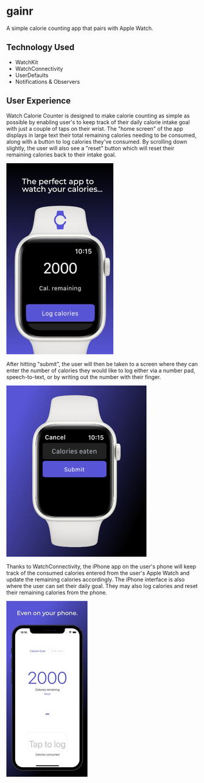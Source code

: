 # gainr
A simple calorie counting app that pairs with Apple Watch.

## Technology Used
* WatchKit
* WatchConnectivity
* UserDefaults
* Notifications & Observers

## User Experience

Watch Calorie Counter is designed to make calorie counting as simple as possible by enabling user's to keep track of their daily calorie intake goal with just a couple of taps on their wrist.
The "home screen" of the app displays in large text their total remaining calories needing to be consumed, along with a button to log calories they've consumed.
By scrolling down slightly, the user will also see a "reset" button which will reset their remaining calories back to their intake goal. 

![](https://github.com/michaelhandkins/gainr/blob/main/watch_cal_2_small.jpg)

After hitting "submit", the user will then be taken to a screen where they can enter the number of calories they would like to log either via a number pad, speech-to-text, or by writing out the number with their finger.

![](https://github.com/michaelhandkins/gainr/blob/main/watch2.jpeg)

Thanks to WatchConnectivity, the iPhone app on the user's phone will keep track of the consumed calories entered from the user's Apple Watch and update the remaining calories accordingly. 
The iPhone interface is also where the user can set their daily goal. They may also log calories and reset their remaining calories from the phone.

![](https://github.com/michaelhandkins/gainr/blob/main/even_phone_small.jpg)
